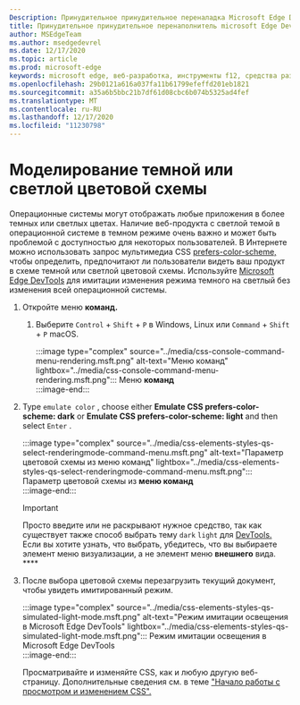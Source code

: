 ```yaml
---
Description: Принудительное принудительное переналадка Microsoft Edge DevTools в режим просмотра цветовой схемы.
title: Принудительное принудительное перенаполнитель microsoft Edge DevTools в режим просмотра цветовой схемы (CSS предпочитает цветовую схему)
author: MSEdgeTeam
ms.author: msedgedevrel
ms.date: 12/17/2020
ms.topic: article
ms.prod: microsoft-edge
keywords: microsoft edge, веб-разработка, инструменты f12, средства разработчика
ms.openlocfilehash: 29b0121a616a037fa11b61799efeffd201eb1821
ms.sourcegitcommit: a35a6b5bbc21b7df61d08cbc6b074b5325ad4fef
ms.translationtype: MT
ms.contentlocale: ru-RU
ms.lasthandoff: 12/17/2020
ms.locfileid: "11230798"
---
```

# Моделирование темной или светлой цветовой схемы  

Операционные системы могут отображать любые приложения в более темных или светлых цветах.  Наличие веб-продукта с светлой темой в операционной системе в темном режиме очень важно и может быть проблемой с доступностью для некоторых пользователей.  В Интернете можно использовать запрос мультимедиа CSS [prefers-color-scheme,][MDNPrefersColorScheme] чтобы определить, предпочитают ли пользователи видеть ваш продукт в схеме темной или светлой цветовой схемы.  Используйте [Microsoft Edge DevTools][DevtoolsGuideChromiumMain] для имитации изменения режима темного на светлый без изменения всей операционной системы.  

1.  Откройте меню **команд.**  
    1.  Выберите `Control` + `Shift` + `P` в Windows, Linux или `Command` + `Shift` + `P` macOS.  
        
        :::image type="complex" source="../media/css-console-command-menu-rendering.msft.png" alt-text="Меню команд" lightbox="../media/css-console-command-menu-rendering.msft.png":::
           Меню **команд**  
        :::image-end:::  
        
1.  Type `emulate color` , choose either **Emulate CSS prefers-color-scheme: dark** or **Emulate CSS prefers-color-scheme: light** and then select `Enter` .  
    
    :::image type="complex" source="../media/css-elements-styles-qs-select-renderingmode-command-menu.msft.png" alt-text="Параметр цветовой схемы из меню команд" lightbox="../media/css-elements-styles-qs-select-renderingmode-command-menu.msft.png":::
       Параметр цветовой схемы из **меню команд**  
    :::image-end:::  
    
    > [!IMPORTANT]
    > Просто введите или не раскрывают нужное средство, так как существует также способ выбрать тему `dark` `light` для [DevTools.][DevtoolsGuideChromiumCustomizeDarkTheme]  Если вы хотите узнать, что выбрать, убедитесь, что вы выбираете элемент меню визуализации, а не элемент меню **внешнего** вида. ****  

1.  После выбора цветовой схемы перезагрузить текущий документ, чтобы увидеть имитированный режим.  
    
    :::image type="complex" source="../media/css-elements-styles-qs-simulated-light-mode.msft.png" alt-text="Режим имитации освещения в Microsoft Edge DevTools" lightbox="../media/css-elements-styles-qs-simulated-light-mode.msft.png":::
       Режим имитации освещения в Microsoft Edge DevTools  
    :::image-end:::  
    
    Просматривайте и изменяйте CSS, как и любую другую веб-страницу.  Дополнительные сведения см. в теме ["Начало работы с просмотром и изменением CSS".][DevtoolsGuideChromiumCssIndex]  

<!-- links -->  

[DevtoolsGuideChromiumMain]: ../index.md "Средства разработчика Microsoft Edge (Chromium) | Документы Майкрософт"  
[DevtoolsGuideChromiumCustomizeDarkTheme]: ../customize/dark-theme.md "Включить темную тему в Microsoft Edge DevTools | Документы Майкрософт"
[DevtoolsGuideChromiumCssIndex]: ../css/index.md "Начало работы с просмотром и изменением CSS | Документы Майкрософт"  

[MDNPrefersColorScheme]: https://developer.mozilla.org/docs/Web/CSS/@media/prefers-color-scheme "prefers-color-scheme | MDN"  
